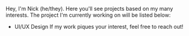 Hey, I'm Nick (he/they). Here you'll see projects based on my many interests. The project I'm currently working on will be listed below:
-  UI/UX Design 
If my work piques your interest, feel free to reach out!



